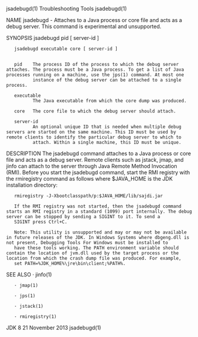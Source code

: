 jsadebugd(1)                                                                                Troubleshooting Tools                                                                                jsadebugd(1)



NAME
       jsadebugd - Attaches to a Java process or core file and acts as a debug server. This command is experimental and unsupported.

SYNOPSIS
       jsadebugd pid [ server-id ]

       jsadebugd executable core [ server-id ]


       pid    The process ID of the process to which the debug server attaches. The process must be a Java process. To get a list of Java processes running on a machine, use the jps(1) command. At most one
              instance of the debug server can be attached to a single process.

       executable
              The Java executable from which the core dump was produced.

       core   The core file to which the debug server should attach.

       server-id
              An optional unique ID that is needed when multiple debug servers are started on the same machine. This ID must be used by remote clients to identify the particular debug server to which to
              attach. Within a single machine, this ID must be unique.

DESCRIPTION
       The jsadebugd command attaches to a Java process or core file and acts as a debug server. Remote clients such as jstack, jmap, and jinfo can attach to the server through Java Remote Method
       Invocation (RMI). Before you start the jsadebugd command, start the RMI registry with the rmiregistry command as follows where $JAVA_HOME is the JDK installation directory:

       rmiregistry -J-Xbootclasspath/p:$JAVA_HOME/lib/sajdi.jar

       If the RMI registry was not started, then the jsadebugd command starts an RMI registry in a standard (1099) port internally. The debug server can be stopped by sending a SIGINT to it. To send a
       SIGINT press Ctrl+C.

       Note: This utility is unsupported and may or may not be available in future releases of the JDK. In Windows Systems where dbgeng.dll is not present, Debugging Tools For Windows must be installed to
       have these tools working. The PATH environment variable should contain the location of jvm.dll used by the target process or the location from which the crash dump file was produced. For example,
       set PATH=%JDK_HOME%\jre\bin\client;%PATH%.

SEE ALSO
       · jinfo(1)

       · jmap(1)

       · jps(1)

       · jstack(1)

       · rmiregistry(1)



JDK 8                                                                                          21 November 2013                                                                                  jsadebugd(1)
